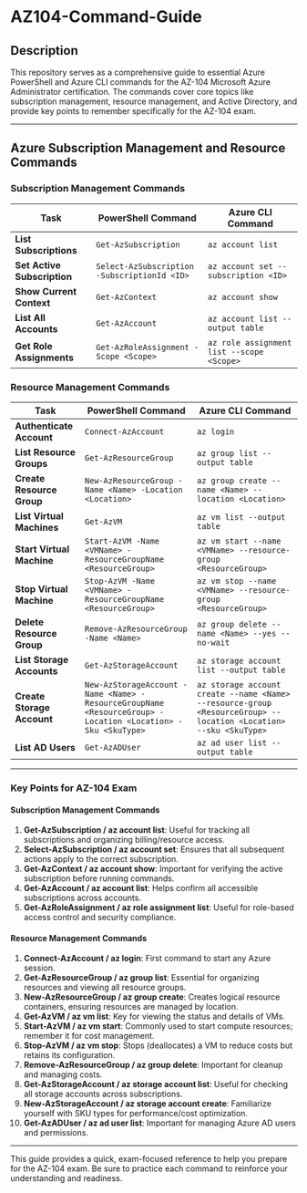 # AZ104-Command-Guide

## Description
This repository serves as a comprehensive guide to essential Azure PowerShell and Azure CLI commands for the AZ-104 Microsoft Azure Administrator certification. The commands cover core topics like subscription management, resource management, and Active Directory, and provide key points to remember specifically for the AZ-104 exam.

---

## Azure Subscription Management and Resource Commands

### Subscription Management Commands

| Task                                 | PowerShell Command                                         | Azure CLI Command                           |
|--------------------------------------|------------------------------------------------------------|---------------------------------------------|
| **List Subscriptions**               | `Get-AzSubscription`                                       | `az account list`                           |
| **Set Active Subscription**          | `Select-AzSubscription -SubscriptionId <ID>`               | `az account set --subscription <ID>`        |
| **Show Current Context**             | `Get-AzContext`                                            | `az account show`                           |
| **List All Accounts**                | `Get-AzAccount`                                            | `az account list --output table`           |
| **Get Role Assignments**             | `Get-AzRoleAssignment -Scope <Scope>`                      | `az role assignment list --scope <Scope>`   |

### Resource Management Commands

| Task                                  | PowerShell Command                                         | Azure CLI Command                                   |
|---------------------------------------|------------------------------------------------------------|-----------------------------------------------------|
| **Authenticate Account**              | `Connect-AzAccount`                                        | `az login`                                          |
| **List Resource Groups**              | `Get-AzResourceGroup`                                      | `az group list --output table`                      |
| **Create Resource Group**             | `New-AzResourceGroup -Name <Name> -Location <Location>`    | `az group create --name <Name> --location <Location>` |
| **List Virtual Machines**             | `Get-AzVM`                                                 | `az vm list --output table`                         |
| **Start Virtual Machine**             | `Start-AzVM -Name <VMName> -ResourceGroupName <ResourceGroup>` | `az vm start --name <VMName> --resource-group <ResourceGroup>` |
| **Stop Virtual Machine**              | `Stop-AzVM -Name <VMName> -ResourceGroupName <ResourceGroup>` | `az vm stop --name <VMName> --resource-group <ResourceGroup>` |
| **Delete Resource Group**             | `Remove-AzResourceGroup -Name <Name>`                      | `az group delete --name <Name> --yes --no-wait`     |
| **List Storage Accounts**             | `Get-AzStorageAccount`                                     | `az storage account list --output table`            |
| **Create Storage Account**            | `New-AzStorageAccount -Name <Name> -ResourceGroupName <ResourceGroup> -Location <Location> -Sku <SkuType>` | `az storage account create --name <Name> --resource-group <ResourceGroup> --location <Location> --sku <SkuType>` |
| **List AD Users**                     | `Get-AzADUser`                                             | `az ad user list --output table`                    |

---

### Key Points for AZ-104 Exam

#### Subscription Management Commands
1. **Get-AzSubscription / az account list**: Useful for tracking all subscriptions and organizing billing/resource access.
2. **Select-AzSubscription / az account set**: Ensures that all subsequent actions apply to the correct subscription.
3. **Get-AzContext / az account show**: Important for verifying the active subscription before running commands.
4. **Get-AzAccount / az account list**: Helps confirm all accessible subscriptions across accounts.
5. **Get-AzRoleAssignment / az role assignment list**: Useful for role-based access control and security compliance.

#### Resource Management Commands
1. **Connect-AzAccount / az login**: First command to start any Azure session.
2. **Get-AzResourceGroup / az group list**: Essential for organizing resources and viewing all resource groups.
3. **New-AzResourceGroup / az group create**: Creates logical resource containers, ensuring resources are managed by location.
4. **Get-AzVM / az vm list**: Key for viewing the status and details of VMs.
5. **Start-AzVM / az vm start**: Commonly used to start compute resources; remember it for cost management.
6. **Stop-AzVM / az vm stop**: Stops (deallocates) a VM to reduce costs but retains its configuration.
7. **Remove-AzResourceGroup / az group delete**: Important for cleanup and managing costs.
8. **Get-AzStorageAccount / az storage account list**: Useful for checking all storage accounts across subscriptions.
9. **New-AzStorageAccount / az storage account create**: Familiarize yourself with SKU types for performance/cost optimization.
10. **Get-AzADUser / az ad user list**: Important for managing Azure AD users and permissions.

---

This guide provides a quick, exam-focused reference to help you prepare for the AZ-104 exam. Be sure to practice each command to reinforce your understanding and readiness.
